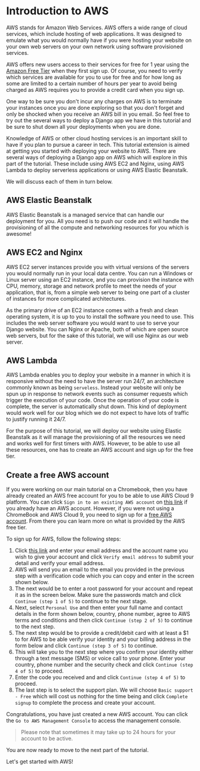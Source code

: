 # Introduction to AWS

AWS stands for Amazon Web Services. AWS offers a wide range of cloud services, which include hosting of web 
applications. It was designed to emulate what you would normally have if you were hosting your website on your own 
web servers on your own network using software provisioned services. 

AWS offers new users access to their services for free for 1 year using the [Amazon Free Tier](https://aws.amazon.com/free/) 
when they first sign up. Of course, you need to verify which services are available for you to use for free and for how 
long as some are limited to a certain number of hours per year to avoid being charged as AWS requires you to provide 
a credit card when you sign up.

One way to be sure you don't incur any charges on AWS is to terminate your instances once you are done exploring so that
you don't forget and only be shocked when you receive an AWS bill in you email. So feel free to try out the several ways
to deploy a Django app we have in this tutorial and be sure to shut down all your deployments when you are done. 

Knowledge of AWS or other cloud hosting services is an important skill to have if you plan to pursue a career in tech. 
This tutorial extension is aimed at getting you started with deploying your website to AWS. There are several ways of 
deploying a Django app on AWS which will explore in this part of the tutorial. These include using AWS EC2 and Nginx,
using AWS Lambda to deploy serverless applications or using AWS Elastic Beanstalk. 

We will discuss each of them in turn below.

## AWS Elastic Beanstalk
AWS Elastic Beanstalk is a managed service that can handle our deployment for you. All you need is to push our code and it
will handle the provisioning of all the compute and networking resources for you which is awesome!

## AWS EC2 and Nginx
AWS EC2 server instances provide you with virtual versions of the servers you would normally run in your local data 
centre. You can run a Windows or Linux server using an EC2 instance, and you can provision the instance with CPU, memory, 
storage and network profile to meet the needs of your application, that is, from a simple web server to being one part 
of a cluster of instances for more complicated architectures.

As the primary drive of an EC2 instance comes with a fresh and clean operating system, it is up to you to install the 
software you need to use. This includes the web server software you would want to use to serve your Django website. 
You can Nginx or Apache, both of which are open source web servers, but for the sake of this tutorial, we will use 
Nginx as our web server.

## AWS Lambda
AWS Lambda enables you to deploy your website in a manner in which it is responsive without the need to have the server
run 24/7, an architecture commonly known as being `serveless`. Instead your website will only be spun up in response
to network events such as consumer requests which trigger the execution of your code. Once the operation of your code 
is complete, the server is automatically shut down. 
This kind of deployment would work well for our blog which we do not expect to have lots of traffic to justify running it
24/7.


For the purpose of this tutorial, we will deploy our website using Elastic Beanstalk as it will manage the provisioning of
all the resources we need and works well for first timers with AWS.
However, to be able to use all these resources, one has to create an AWS account and sign up for the free tier.

## Create a free AWS account
If you were working on our main tutorial on a Chromebook, then you have already created an AWS free account for you to 
be able to use AWS Cloud 9 platform. 
You can click `Sign in to an existing AWS account` on [this link](https://portal.aws.amazon.com/billing/signup?refid=em_127222&redirect_url=https%3A%2F%2Faws.amazon.com%2Fregistration-confirmation#/start/email) if you already have an AWS account.
However, if you were not using a ChromeBook and AWS Cloud 9, you need to sign up for a [free AWS account](https://aws.amazon.com/free/). 
From there you can learn more on what is provided by the AWS free tier.


To sign up for AWS, follow the following steps:
1. Click [this link](https://portal.aws.amazon.com/billing/signup?refid=em_127222&redirect_url=https%3A%2F%2Faws.amazon.com%2Fregistration-confirmation#/start/email) and enter your email address and the account name you wish to give your 
account and click `Verify email address` to submit your detail and verify your email address.
2. AWS will send you an email to the email you provided in the previous step with a verification code which you can copy 
and enter in the screen shown below. 
3. The next would be to enter a root password for your account and repeat it as in the screen below. 
Make sure the passwords match and click `Continue (step 1 of 5)` to continue to the next stage.
4. Next, select `Personal Use` and then enter your full name and contact details in the form shown below, country, 
phone number, agree to AWS terms and conditions and then click `Continue (step 2 of 5)` to continue to the next step.
5. The next step would be to provide a credit/debit card with at least a $1 to for AWS to be able verify your identity 
and your billing address in the form below and click `Continue (step 3 of 5)` to continue.
6. This will take you to the next step where you confirm your identity either through a text message (SMS) or voice call 
to your phone. Enter your country, phone number and the security check and click `Continue (step 4 of 5)` to proceed.
7. Enter the code you received and and click `Continue (step 4 of 5)` to proceed.
8. The last step is to select the support plan. We will choose `Basic support - Free` which will cost us nothing for the 
time being and click `Complete signup` to complete the process and create your account. 

Congratulations, you have just created a new AWS account. You can click the `Go to AWS Management Console` to access the
management console.

> Please note that sometimes it may take up to 24 hours for your account to be active.

You are now ready to move to the next part of the tutorial.

Let's get started with AWS!


